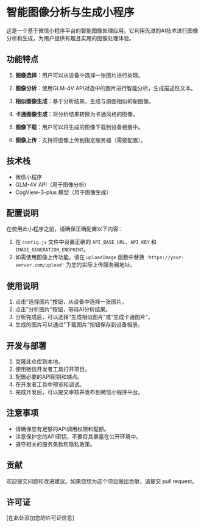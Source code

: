 # 智能图像分析与生成小程序

这是一个基于微信小程序平台的智能图像处理应用。它利用先进的AI技术进行图像分析和生成，为用户提供有趣且实用的图像处理体验。

## 功能特点

1. **图像选择**：用户可以从设备中选择一张图片进行处理。

2. **图像分析**：使用GLM-4V API对选中的图片进行智能分析，生成描述性文本。

3. **相似图像生成**：基于分析结果，生成与原图相似的新图像。

4. **卡通图像生成**：将分析结果转换为卡通风格的图像。

5. **图像下载**：用户可以将生成的图像下载到设备相册中。

6. **图像上传**：支持将图像上传到指定服务器（需要配置）。

## 技术栈

- 微信小程序
- GLM-4V API（用于图像分析）
- CogView-3-plus 模型（用于图像生成）

## 配置说明

在使用此小程序之前，请确保正确配置以下内容：

1. 在 `config.js` 文件中设置正确的 `API_BASE_URL`、`API_KEY` 和 `IMAGE_GENERATION_ENDPOINT`。
2. 如需使用图像上传功能，请在 `uploadImage` 函数中替换 `'https://your-server.com/upload'` 为您的实际上传服务器地址。

## 使用说明

1. 点击"选择图片"按钮，从设备中选择一张图片。
2. 点击"分析图片"按钮，等待AI分析结果。
3. 分析完成后，可以选择"生成相似图片"或"生成卡通图片"。
4. 生成的图片可以通过"下载图片"按钮保存到设备相册。

## 开发与部署

1. 克隆此仓库到本地。
2. 使用微信开发者工具打开项目。
3. 配置必要的API密钥和端点。
4. 在开发者工具中预览和调试。
5. 完成开发后，可以提交审核并发布到微信小程序平台。

## 注意事项

- 请确保您有足够的API调用权限和配额。
- 注意保护您的API密钥，不要将其暴露在公开环境中。
- 遵守相关的服务条款和隐私政策。

## 贡献

欢迎提交问题和改进建议。如果您想为这个项目做出贡献，请提交 pull request。

## 许可证

[在此处添加您的许可证信息]